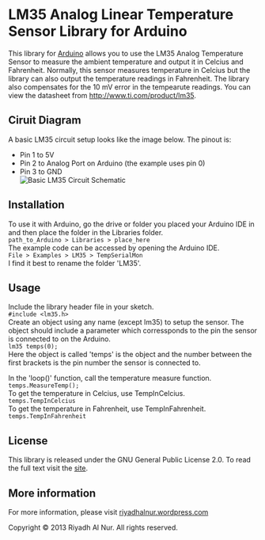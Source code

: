 # LM35 Analog Linear Temperature Sensor Library for Arduino

This library for [Arduino](http://www.arduino.cc) allows you to use the LM35 Analog Temperature Sensor to measure the ambient temperature and output it in Celcius and Fahrenheit. Normally, this sensor measures temperature in Celcius but the library can also output the temperature readings in Fahrenheit. The library also compensates for the 10 mV error in the tempearute readings. You can view the datasheet from http://www.ti.com/product/lm35.

## Ciruit Diagram
A basic LM35 circuit setup looks like the image below. The pinout is:  
* Pin 1 to 5V
* Pin 2 to Analog Port on Arduino (the example uses pin 0)
* Pin 3 to GND  
![Basic LM35 Circuit Schematic](https://dl.dropboxusercontent.com/u/27002489/schematic.png)

## Installation
To use it with Arduino, go the drive or folder you placed your Arduino IDE in and then place the folder in the Libraries folder.  
    ```path_to_Arduino > Libraries > place_here```  
The example code can be accessed by opening the Arduino IDE.  
    ```File > Examples > LM35 > TempSerialMon```   
I find it best to rename the folder 'LM35'. 

## Usage
Include the library header file in your sketch.  
    ```#include <lm35.h>```  
Create an object using any name (except lm35) to setup the sensor. The object should include a parameter which corressponds to the pin the sensor is connected to on the Arduino.  
    ````lm35 temps(0);````  
Here the object is called 'temps' is the object and the number between the first brackets is the pin number the sensor is connected to.

In the 'loop()' function, call the temperature measure function.  
    ```temps.MeasureTemp();```  
To get the temperature in Celcius, use TempInCelcius.  
    ```temps.TempInCelcius```  
To get the temperature in Fahrenheit, use TempInFahrenheit.  
    ```temps.TempInFahrenheit```  

## License
This library is released under the GNU General Public License 2.0. To read the full text visit the [site](https://gnu.org/licenses/gpl.html).

## More information
For more information, please visit [riyadhalnur.wordpress.com](http://riyadhalnur.wordpress.com)

Copyright &copy; 2013 Riyadh Al Nur. All rights reserved.